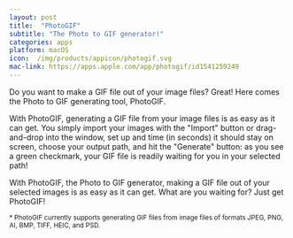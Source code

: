 ```yaml
---
layout: post
title:  "PhotoGIF"
subtitle: "The Photo to GIF generator!"
categories: apps
platform: macOS
icon:  /img/products/appicon/photogif.svg
mac-link: https://apps.apple.com/app/photogif/id1541259249
---
```


Do you want to make a GIF file out of your image files? Great! Here comes the Photo to GIF generating tool, PhotoGIF.

With PhotoGIF, generating a GIF file from your image files is as easy as it can get. You simply import your images with the "Import" button or drag-and-drop into the window, set up and time (in seconds) it should stay on screen, choose your output path, and hit the "Generate" button: as you see a green checkmark, your GIF file is readily waiting for you in your selected path!

With PhotoGIF, the Photo to GIF generator, making a GIF file out of your selected images is as easy as it can get. What are you waiting for? Just get PhotoGIF!

<small>\* PhotoGIF currently supports generating GIF files from image files of formats JPEG, PNG, AI, BMP, TIFF, HEIC, and PSD.</small>